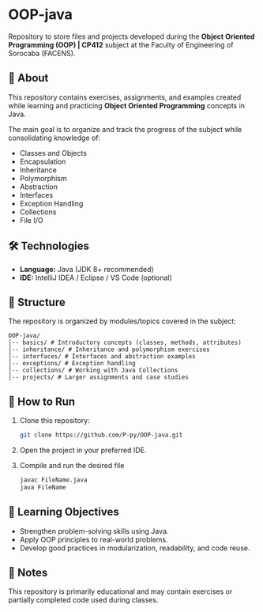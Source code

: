 # OOP-java  

Repository to store files and projects developed during the **Object Oriented Programming (OOP) | CP412** subject at the Faculty of Engineering of Sorocaba (FACENS).  

## 📌 About  
This repository contains exercises, assignments, and examples created while learning and practicing **Object Oriented Programming** concepts in Java.  

The main goal is to organize and track the progress of the subject while consolidating knowledge of:  
- Classes and Objects  
- Encapsulation  
- Inheritance  
- Polymorphism  
- Abstraction  
- Interfaces  
- Exception Handling  
- Collections  
- File I/O  

## 🛠️ Technologies  
- **Language:** Java (JDK 8+ recommended)  
- **IDE:** IntelliJ IDEA / Eclipse / VS Code (optional)  

## 📂 Structure  
The repository is organized by modules/topics covered in the subject:  

```
OOP-java/
│-- basics/ # Introductory concepts (classes, methods, attributes)
│-- inheritance/ # Inheritance and polymorphism exercises
│-- interfaces/ # Interfaces and abstraction examples
│-- exceptions/ # Exception handling
│-- collections/ # Working with Java Collections
│-- projects/ # Larger assignments and case studies
```

## 🚀 How to Run  
1. Clone this repository:  
   ```bash
   git clone https://github.com/P-py/OOP-java.git
   ```

2. Open the project in your preferred IDE.
3. Compile and run the desired file
   ```bash
   javac FileName.java
   java FileName
   ```

## 📖 Learning Objectives

- Strengthen problem-solving skills using Java.
- Apply OOP principles to real-world problems.
- Develop good practices in modularization, readability, and code reuse.

## 📌 Notes

This repository is primarily educational and may contain exercises or partially completed code used during classes.


